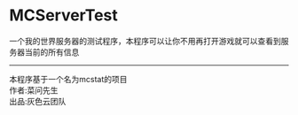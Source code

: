 MCServerTest  
==================  
一个我的世界服务器的测试程序，本程序可以让你不用再打开游戏就可以查看到服务器当前的所有信息  

-------------
本程序基于一个名为mcstat的项目  
作者:菜问先生  
出品:灰色云团队  
